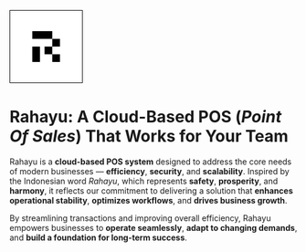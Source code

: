 ![Rahayu logo](./BRAND.jpg)

# Rahayu: A Cloud-Based POS (_Point Of Sales_) That Works for Your Team

Rahayu is a **cloud-based POS system** designed to address the core needs of modern businesses — **efficiency**, **security**, and **scalability**. Inspired by the Indonesian word _Rahayu_, which represents **safety**, **prosperity**, and **harmony**, it reflects our commitment to delivering a solution that **enhances operational stability**, **optimizes workflows**, and **drives business growth**.

By streamlining transactions and improving overall efficiency, Rahayu empowers businesses to **operate seamlessly**, **adapt to changing demands**, and **build a foundation for long-term success**.
